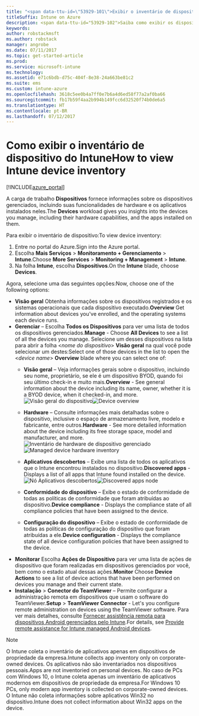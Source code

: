 ```yaml
---
title: "<span data-ttu-id=\"53929-101\">Exibir o inventário de dispositivo do Intune</span><span class=\"sxs-lookup\"><span data-stu-id=\"53929-101\">View Intune device inventory</span></span>"
titleSuffix: Intune on Azure
description: <span data-ttu-id="53929-102">Saiba como exibir os dispositivos gerenciados com o Intune e entender seu hardware e seus aplicativos instalados.</span><span class="sxs-lookup"><span data-stu-id="53929-102">Learn how to view the devices you manage with Intune, and understand their hardware and installed apps."</span></span>
keywords: 
author: robstackmsft
ms.author: robstack
manager: angrobe
ms.date: 07/11/2017
ms.topic: get-started-article
ms.prod: 
ms.service: microsoft-intune
ms.technology: 
ms.assetid: e71c6bdb-d75c-404f-8e38-24a663be81c2
ms.suite: ems
ms.custom: intune-azure
ms.openlocfilehash: 3618c5ee0b4a7ff0e7b6a4d6ed58f77a2af0ba66
ms.sourcegitcommit: fb17b59f4aa2b994b149fcc6d32520f74b0de6a5
ms.translationtype: HT
ms.contentlocale: pt-BR
ms.lasthandoff: 07/12/2017
---
```

# <a name="how-to-view-intune-device-inventory"></a><span data-ttu-id="53929-103">Como exibir o inventário de dispositivo do Intune</span><span class="sxs-lookup"><span data-stu-id="53929-103">How to view Intune device inventory</span></span>


[!INCLUDE[azure_portal](./includes/azure_portal.md)]

<span data-ttu-id="53929-104">A carga de trabalho **Dispositivos** fornece informações sobre os dispositivos gerenciados, incluindo suas funcionalidades de hardware e os aplicativos instalados neles.</span><span class="sxs-lookup"><span data-stu-id="53929-104">The **Devices** workload gives you insights into the devices you manage, including their hardware capabilities, and the apps installed on them.</span></span> 

<span data-ttu-id="53929-105">Para exibir o inventário de dispositivo:</span><span class="sxs-lookup"><span data-stu-id="53929-105">To view device inventory:</span></span>

1. <span data-ttu-id="53929-106">Entre no portal do Azure.</span><span class="sxs-lookup"><span data-stu-id="53929-106">Sign into the Azure portal.</span></span>
2. <span data-ttu-id="53929-107">Escolha **Mais Serviços** > **Monitoramento + Gerenciamento** > **Intune**.</span><span class="sxs-lookup"><span data-stu-id="53929-107">Choose **More Services** > **Monitoring + Management** > **Intune**.</span></span>
3. <span data-ttu-id="53929-108">Na folha **Intune**, escolha **Dispositivos**.</span><span class="sxs-lookup"><span data-stu-id="53929-108">On the **Intune** blade, choose **Devices**.</span></span>

<span data-ttu-id="53929-109">Agora, selecione uma das seguintes opções:</span><span class="sxs-lookup"><span data-stu-id="53929-109">Now, choose one of the following options:</span></span>

- <span data-ttu-id="53929-110">**Visão geral** Obtenha informações sobre os dispositivos registrados e os sistemas operacionais que cada dispositivo executado.</span><span class="sxs-lookup"><span data-stu-id="53929-110">**Overview** Get information about devices you've enrolled, and the operating systems each device runs.</span></span>
- <span data-ttu-id="53929-111">**Gerenciar** – Escolha **Todos os Dispositivos** para ver uma lista de todos os dispositivos gerenciados.</span><span class="sxs-lookup"><span data-stu-id="53929-111">**Manage** - Choose **All Devices** to see a list of all the devices you manage.</span></span>
    <span data-ttu-id="53929-112">Selecione um desses dispositivos na lista para abrir a folha <*nome do dispositivo*> **Visão geral** na qual você pode selecionar um destes:</span><span class="sxs-lookup"><span data-stu-id="53929-112">Select one of those devices in the list to open the <*device name*> **Overview** blade where you can select one of:</span></span>
    - <span data-ttu-id="53929-113">**Visão geral** – Veja informações gerais sobre o dispositivo, incluindo seu nome, proprietário, se ele é um dispositivo BYOD, quando foi seu último check-in e muito mais.</span><span class="sxs-lookup"><span data-stu-id="53929-113">**Overview**  - See general information about the device including its name, owner, whether it is a BYOD device, when it checked-in, and more.</span></span>
    <span data-ttu-id="53929-114">![Visão geral do dispositivo](./media/device-overview.png)</span><span class="sxs-lookup"><span data-stu-id="53929-114">![Device overview](./media/device-overview.png)</span></span>
    - <span data-ttu-id="53929-115">**Hardware** – Consulte informações mais detalhadas sobre o dispositivo, inclusive o espaço de armazenamento livre, modelo e fabricante, entre outros.</span><span class="sxs-lookup"><span data-stu-id="53929-115">**Hardware** - See more detailed information about the device including its free storage space, model and manufacturer, and more.</span></span>
    <span data-ttu-id="53929-116">![Inventário de hardware de dispositivo gerenciado](./media/hardware-inventory.png)</span><span class="sxs-lookup"><span data-stu-id="53929-116">![Managed device hardware inventory](./media/hardware-inventory.png)</span></span>
    - <span data-ttu-id="53929-117">**Aplicativos descobertos** – Exibe uma lista de todos os aplicativos que o Intune encontrou instalados no dispositivo.</span><span class="sxs-lookup"><span data-stu-id="53929-117">**Discovered apps** - Displays a list of all apps that Intune found installed on the device.</span></span>
    <span data-ttu-id="53929-118">![Nó Aplicativos descobertos](./media/detected-applications.png)</span><span class="sxs-lookup"><span data-stu-id="53929-118">![Discovered apps node](./media/detected-applications.png)</span></span>
    


    - <span data-ttu-id="53929-119">**Conformidade do dispositivo** – Exibe o estado de conformidade de todas as políticas de conformidade que foram atribuídas ao dispositivo.</span><span class="sxs-lookup"><span data-stu-id="53929-119">**Device compliance** - Displays the compliance state of all compliance policies that have been assigned to the device.</span></span>
    - <span data-ttu-id="53929-120">**Configuração do dispositivo** – Exibe o estado de conformidade de todas as políticas de configuração do dispositivo que foram atribuídas a ele.</span><span class="sxs-lookup"><span data-stu-id="53929-120">**Device configuration** - Displays the compliance state of all device configuration policies that have been assigned to the device.</span></span>
- <span data-ttu-id="53929-121">**Monitorar** Escolha **Ações de Dispositivo** para ver uma lista de ações de dispositivo que foram realizadas em dispositivos gerenciados por você, bem como o estado atual dessas ações.</span><span class="sxs-lookup"><span data-stu-id="53929-121">**Monitor** Choose **Device Actions** to see a list of device actions that have been performed on devices you manage and their current state.</span></span>
- <span data-ttu-id="53929-122">**Instalação** > **Conector do TeamViewer** – Permite configurar a administração remota em dispositivos que usam o software do TeamViewer.</span><span class="sxs-lookup"><span data-stu-id="53929-122">**Setup** > **TeamViewer Connector** - Let's you configure remote administration on devices using the TeamViewer software.</span></span> <span data-ttu-id="53929-123">Para ver mais detalhes, consulte [Fornecer assistência remota para dispositivos Android gerenciados pelo Intune](/intune/device-profile-android-teamviewer).</span><span class="sxs-lookup"><span data-stu-id="53929-123">For details, see [Provide remote assistance for Intune managed Android devices](/intune/device-profile-android-teamviewer).</span></span>

>[!NOTE]
> <span data-ttu-id="53929-124">O Intune coleta o inventário de aplicativos apenas em dispositivos de propriedade da empresa.</span><span class="sxs-lookup"><span data-stu-id="53929-124">Intune collects app inventory only on corporate-owned devices.</span></span> <span data-ttu-id="53929-125">Os aplicativos não são inventariados nos dispositivos pessoais.</span><span class="sxs-lookup"><span data-stu-id="53929-125">Apps are not inventoried on personal devices.</span></span> <span data-ttu-id="53929-126">No caso de PCs com Windows 10, o Intune coleta apenas um inventário de aplicativos modernos em dispositivos de propriedade da empresa.</span><span class="sxs-lookup"><span data-stu-id="53929-126">For Windows 10 PCs, only modern app inventory is collected on corporate-owned devices.</span></span> <span data-ttu-id="53929-127">O Intune não coleta informações sobre aplicativos Win32 no dispositivo.</span><span class="sxs-lookup"><span data-stu-id="53929-127">Intune does not collect information about Win32 apps on the device.</span></span>
